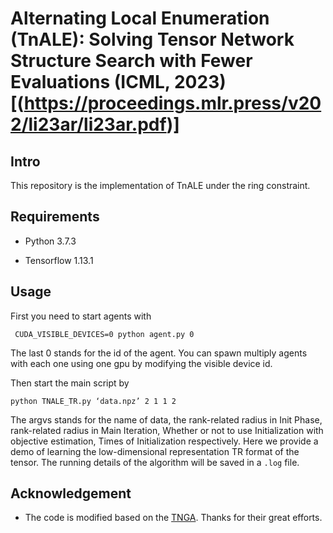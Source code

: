 Alternating Local Enumeration (TnALE):
Solving Tensor Network Structure Search with Fewer Evaluations (ICML, 2023) [(https://proceedings.mlr.press/v202/li23ar/li23ar.pdf)]
===================================

Intro
-------------------------------
This repository is the implementation of TnALE under the ring constraint.



Requirements
----------------------
 * Python 3.7.3<br/>
 
 * Tensorflow 1.13.1
 
Usage
---------------------
First you need to start agents with

     CUDA_VISIBLE_DEVICES=0 python agent.py 0
     
The last 0 stands for the id of the agent. You can spawn multiply agents with each one using one gpu by modifying the visible device id. <br/>

Then start the main script by

    python TNALE_TR.py ‘data.npz’ 2 1 1 2

The argvs stands for the name of data, the rank-related radius in Init Phase, rank-related radius in Main Iteration, Whether or not to use Initialization with objective estimation, Times of Initialization respectively. Here we provide a demo of learning the low-dimensional representation TR format of the tensor. The running details of the algorithm will be saved in a `.log` file.

Acknowledgement
-------------------------
 * The code is modified based on the [TNGA](https://github.com/minogame/icml2020-TNGA). Thanks for their great efforts.
